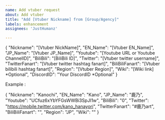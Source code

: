 ```yaml
---
name: Add vtuber request
about: Add vtuber 
title: "Add [Vtuber Nickname] from [Group/Agency]"
labels: enhancement
assignees: 'JustHumanz'

---
```


{
"Nickname": "[Vtuber NickName]",
"EN_Name": "[Vtuber EN_Name]",
"JP_Name": "[Vtuber JP_Name]",
"Youtube": "[Youtube URL or Youtube ChannelID]",
"BiliBili": "[BiliBili ID]",
"Twitter": "[Vtuber twitter username]",
"TwitterFanart": "[Vtuber twitter hashtag fanart]",
"BiliBiliFanart": "[Vtuber bilibili hashtag fanart]",
"Region": "[Vtuber Region]",
"Wiki": "[Wiki link] *Optional",
"DiscordID": "Your DiscordID *Optional"
}

Example :

{
"Nickname": "Kanochi",
"EN_Name": "Kano",
"JP_Name": "鹿乃",
"Youtube": "UCfuz6xYbYFGsWWBi3SpJI1w",
"BiliBili": "0",
"Twitter": "https://mobile.twitter.com/kano_hanayori",
"TwitterFanart": "#鹿乃art",
"BiliBiliFanart": "",
"Region": "JP",
"Wiki": ""
}